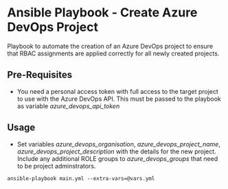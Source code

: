 # Ansible Playbook - Create Azure DevOps Project

Playbook to automate the creation of an Azure DevOps project to ensure that RBAC assignments are applied correctly for all newly created projects.

## Pre-Requisites

- You need a personal access token with full access to the target project to use with the Azure DevOps API. This must be passed to the playbook as variable *azure_devops_api_token*

## Usage

- Set variables *azure_devops_organisation*, *azure_devops_project_name*, *azure_devops_project_description* with the details for the new project. Include any additional ROLE groups to *azure_devops_groups* that need to be project adminstrators.

`ansible-playbook main.yml --extra-vars=@vars.yml`

